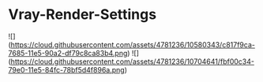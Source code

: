 # Vray-Render-Settings

![] (https://cloud.githubusercontent.com/assets/4781236/10580343/c817f9ca-7685-11e5-90a2-df79c8ca83b4.png)
![] (https://cloud.githubusercontent.com/assets/4781236/10704641/fbf00c34-79e0-11e5-84fc-78bf5d4f896a.png)
